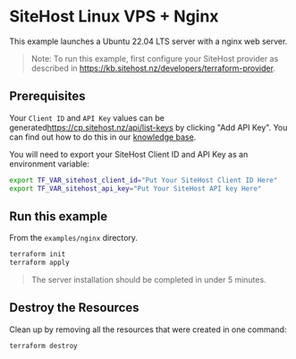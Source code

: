 # SiteHost Linux VPS + Nginx

This example launches a Ubuntu 22.04 LTS server with a nginx web server.

> Note: To run this example, first configure your SiteHost provider as described in <https://kb.sitehost.nz/developers/terraform-provider>.

## Prerequisites

Your `Client ID` and `API Key` values can be generated<https://cp.sitehost.nz/api/list-keys> by clicking "Add API Key". You can find out how to do this in our [knowledge base](https://kb.sitehost.nz/developers/api).

You will need to export your SiteHost Client ID and API Key as an environment variable:

```sh
export TF_VAR_sitehost_client_id="Put Your SiteHost Client ID Here"
export TF_VAR_sitehost_api_key="Put Your SiteHost API key Here"
```

## Run this example

From the `examples/nginx` directory.

```sh
terraform init
terraform apply
```

> The server installation should be completed in under 5 minutes.

## Destroy the Resources

Clean up by removing all the resources that were created in one command:

```sh
terraform destroy
```
